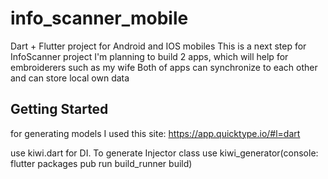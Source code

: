 # info_scanner_mobile

Dart + Flutter project for Android and IOS mobiles
 This is a next step for InfoScanner project
 I'm planning to build 2 apps, which will help for embroiderers such as my wife
 Both of apps can synchronize to each other and can store local own data

## Getting Started

for generating models I used this site: https://app.quicktype.io/#l=dart

use kiwi.dart for DI. To generate Injector class use kiwi_generator(console: flutter packages pub run build_runner build)